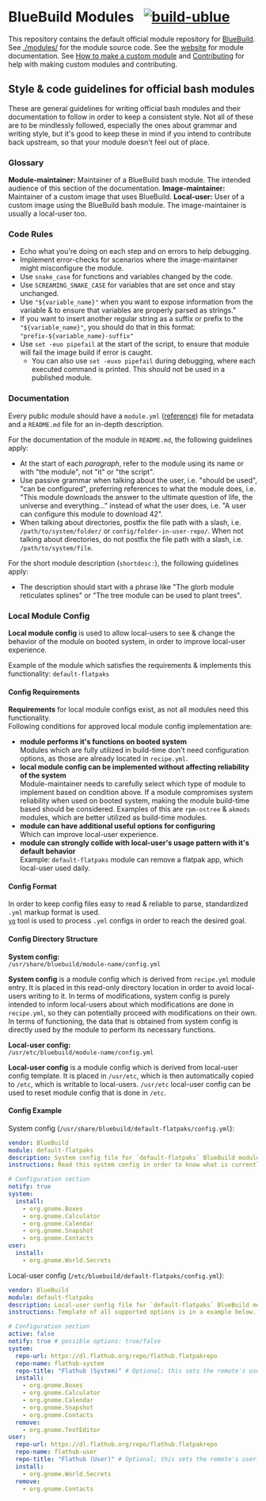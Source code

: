 # BlueBuild Modules &nbsp; [![build-ublue](https://github.com/blue-build/modules/actions/workflows/build.yml/badge.svg)](https://github.com/blue-build/modules/actions/workflows/build.yml)

This repository contains the default official module repository for [BlueBuild](https://blue-build.org/). See [./modules/](./modules/) for the module source code. See the [website](https://blue-build.org/reference/module/) for module documentation. See [How to make a custom module](https://blue-build.org/how-to/making-modules/) and [Contributing](https://blue-build.org/learn/contributing/) for help with making custom modules and contributing.

## Style & code guidelines for official bash modules

These are general guidelines for writing official bash modules and their documentation to follow in order to keep a consistent style. Not all of these are to be mindlessly followed, especially the ones about grammar and writing style, but it's good to keep these in mind if you intend to contribute back upstream, so that your module doesn't feel out of place.

### Glossary

**Module-maintainer:** Maintainer of a BlueBuild bash module. The intended audience of this section of the documentation.
**Image-maintainer:** Maintainer of a custom image that uses BlueBuild.
**Local-user:** User of a custom image using the BlueBuild bash module. The image-maintainer is usually a local-user too.

### Code Rules

- Echo what you're doing on each step and on errors to help debugging.
- Implement error-checks for scenarios where the image-maintainer might misconfigure the module.
- Use `snake_case` for functions and variables changed by the code.
- Use `SCREAMING_SNAKE_CASE` for variables that are set once and stay unchanged.
- Use `"${variable_name}"` when you want to expose information from the variable & to ensure that variables are properly parsed as strings."
- If you want to insert another regular string as a suffix or prefix to the `"${variable_name}"`, you should do that in this format: `"prefix-${variable_name}-suffix"`
- Use `set -euo pipefail` at the start of the script, to ensure that module will fail the image build if error is caught.
     -  You can also use `set -euxo pipefail` during debugging, where each executed command is printed. This should not be used in a published module. 

### Documentation

Every public module should have a `module.yml` ([reference](https://blue-build.org/reference/module/#moduleyml)) file for metadata and a `README.md` file for an in-depth description. 

For the documentation of the module in `README.md`, the following guidelines apply:
- At the start of each _paragraph_, refer to the module using its name or with "the module", not "it" or "the script".
- Use passive grammar when talking about the user, i.e. "should be used", "can be configured", preferring references to what the module does, i.e. "This module downloads the answer to the ultimate question of life, the universe and everything..." instead of what the user does, i.e. "A user can configure this module to download 42".
- When talking about directories, postfix the file path with a slash, i.e. `/path/to/system/folder/` or `config/folder-in-user-repo/`. When not talking about directories, do not postfix the file path with a slash, i.e. `/path/to/system/file`.

For the short module description (`shortdesc:`), the following guidelines apply:
- The description should start with a phrase like "The glorb module reticulates splines" or "The tree module can be used to plant trees".

### Local Module Config

**Local module config** is used to allow local-users to see & change the behavior of the module on booted system, in order to improve local-user experience.

Example of the module which satisfies the requirements & implements this functionality: `default-flatpaks`

#### Config Requirements
**Requirements** for local module configs exist, as not all modules need this functionality.  
Following conditions for approved local module config implementation are:

- **module performs it's functions on booted system**  
 Modules which are fully utilized in build-time don't need configuration options, as those are already located in `recipe.yml`.
- **local module config can be implemented without affecting reliability of the system**  
 Module-maintainer needs to carefully select which type of module to implement based on condition above. If a module compromises system reliability when used on booted system, making the module build-time based should be considered. Examples of this are `rpm-ostree` & `akmods` modules, which are better utilized as build-time modules.
- **module can have additional useful options for configuring**  
Which can improve local-user experience.
- **module can strongly collide with local-user's usage pattern with it's default behavior**  
Example: `default-flatpaks` module can remove a flatpak app, which local-user used daily.

#### Config Format

In order to keep config files easy to read & reliable to parse, standardized `.yml` markup format is used.  
[`yq`](https://github.com/mikefarah/yq) tool is used to process `.yml` configs in order to reach the desired goal.

#### Config Directory Structure

**System config:**  
`/usr/share/bluebuild/module-name/config.yml`

**System config** is a module config which is derived from `recipe.yml` module entry. It is placed in this read-only directory location in order to avoid local-users writing to it. In terms of modifications, system config is purely intended to inform local-users about which modifications are done in `recipe.yml`, so they can potentially proceed with modifications on their own. In terms of functioning, the data that is obtained from system config is directly used by the module to perform its necessary functions.

**Local-user config:**  
`/usr/etc/bluebuild/module-name/config.yml`

**Local-user config** is a module config which is derived from local-user config template. It is placed in `/usr/etc`, which is then automatically copied to `/etc`, which is writable to local-users. `/usr/etc` local-user config can be used to reset module config that is done in `/etc`.

#### Config Example

System config (`/usr/share/bluebuild/default-flatpaks/config.yml`):

```yaml
vendor: BlueBuild
module: default-flatpaks
description: System config file for `default-flatpaks` BlueBuild module, which is used to install + remove flatpak apps or modify flatpak repos.
instructions: Read this system config in order to know what is currently configured by the system & what to potentially modify in local-user config (/etc/bluebuild/default-flatpaks/config.yml).

# Configuration section
notify: true
system:
  install:
    - org.gnome.Boxes 
    - org.gnome.Calculator
    - org.gnome.Calendar
    - org.gnome.Snapshot
    - org.gnome.Contacts
user:
  install:
    - org.gnome.World.Secrets
```

Local-user config (`/etc/bluebuild/default-flatpaks/config.yml`):

```yaml
vendor: BlueBuild
module: default-flatpaks
description: Local-user config file for `default-flatpaks` BlueBuild module, which is used to install + remove flatpak apps or modify flatpak repos.
instructions: Template of all supported options is in a example below. Modify the options you need & set "active" key to true.

# Configuration section
active: false
notify: true # possible options: true/false
system:
  repo-url: https://dl.flathub.org/repo/flathub.flatpakrepo
  repo-name: flathub-system
  repo-title: "Flathub (System)" # Optional; this sets the remote's user-facing name in graphical frontends like GNOME Software
  install:
    - org.gnome.Boxes 
    - org.gnome.Calculator
    - org.gnome.Calendar
    - org.gnome.Snapshot
    - org.gnome.Contacts
  remove:
    - org.gnome.TextEditor
user:
  repo-url: https://dl.flathub.org/repo/flathub.flatpakrepo
  repo-name: flathub-user
  repo-title: "Flathub (User)" # Optional; this sets the remote's user-facing name in graphical frontends like GNOME Software
  install:
    - org.gnome.World.Secrets
  remove:
    - org.gnome.Contacts    
```
